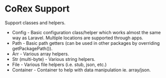 # CoRex Support
Support classes and helpers.

- Config - Basic configuration class/helper which works almost the same way as Laravel. Multiple locations are supported through apps.
- Path - Basic path getters (can be used in other packages by overriding getPackagePath()).
- Arr - Various array helpers.
- Str (multi-byte) - Various string helpers.
- File - Various file helpers (i.e. stub, json, etc.)
- Container - Container to help with data manipulation ie. array/json.
